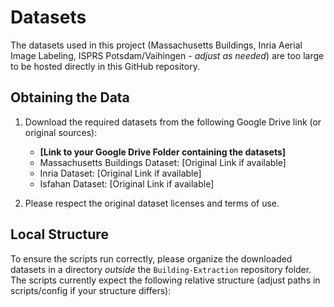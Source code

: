 # Datasets

The datasets used in this project (Massachusetts Buildings, Inria Aerial Image Labeling, ISPRS Potsdam/Vaihingen - *adjust as needed*) are too large to be hosted directly in this GitHub repository.

## Obtaining the Data

1.  Download the required datasets from the following Google Drive link (or original sources):
    *   **[Link to your Google Drive Folder containing the datasets]**
    *   Massachusetts Buildings Dataset: [Original Link if available]
    *   Inria Dataset: [Original Link if available]
    *   Isfahan Dataset: [Original Link if available]

2.  Please respect the original dataset licenses and terms of use.

## Local Structure

To ensure the scripts run correctly, please organize the downloaded datasets in a directory *outside* the `Building-Extraction` repository folder. The scripts currently expect the following relative structure (adjust paths in scripts/config if your structure differs):

